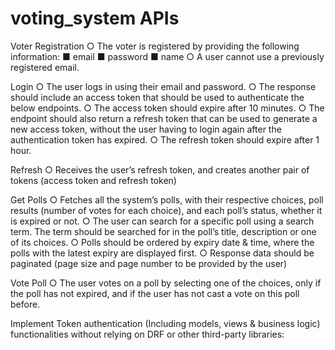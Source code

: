 # voting_system APIs
Voter Registration
  ○ The voter is registered by providing the following information:
    ■ email
    ■ password
    ■ name
  ○ A user cannot use a previously registered email.

Login
  ○ The user logs in using their email and password.
  ○ The response should include an access token that should be used to
  authenticate the below endpoints.
  ○ The access token should expire after 10 minutes.
  ○ The endpoint should also return a refresh token that can be used to generate a
  new access token, without the user having to login again after the authentication
  token has expired.
  ○ The refresh token should expire after 1 hour.

Refresh
  ○ Receives the user’s refresh token, and creates another pair of tokens (access
  token and refresh token)

Get Polls
  ○ Fetches all the system’s polls, with their respective choices, poll results (number
  of votes for each choice), and each poll’s status, whether it is expired or not.
  ○ The user can search for a specific poll using a search term. The term should be
  searched for in the poll’s title, description or one of its choices.
  ○ Polls should be ordered by expiry date & time, where the polls with the latest
  expiry are displayed first.
  ○ Response data should be paginated (page size and page number to be provided
  by the user)

Vote Poll
  ○ The user votes on a poll by selecting one of the choices, only if the poll has not
  expired, and if the user has not cast a vote on this poll before.
  
Implement Token authentication (Including models, views & business logic) functionalities without relying on DRF or other third-party libraries:
  
